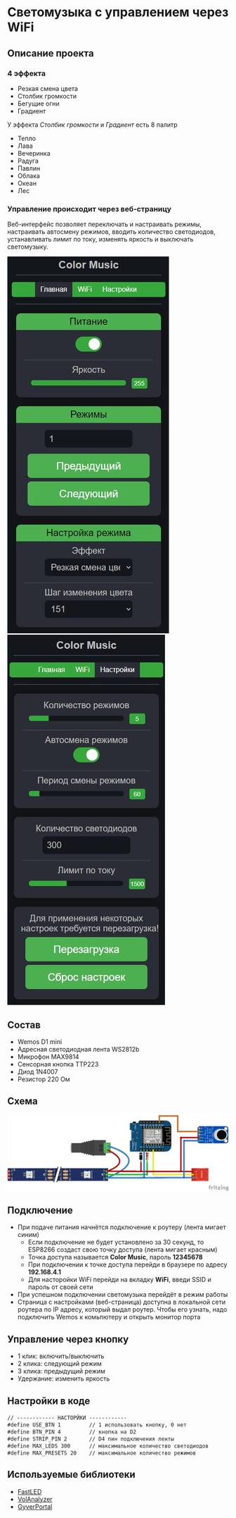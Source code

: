 # Светомузыка с управлением через WiFi
## Описание проекта
### 4 эффекта
- Резкая смена цвета
- Столбик громкости
- Бегущие огни
- Градиент

У эффекта _Столбик громкости_ и _Градиент_ есть 8 палитр
- Тепло
- Лава
- Вечеринка
- Радуга
- Павлин
- Облака
- Океан
- Лес

### Управление происходит через веб-страницу
Веб-интерфейс позволяет переключать и настраивать режимы, настраивать автосмену режимов, вводить количество светодиодов, устанавливать лимит по току, изменять яркость и выключать светомузыку. 

![WEBPAGE](https://github.com/alerew/ColorMusic/blob/main/webpage/webpage%20main.jpg)
![WEBPAGE](https://github.com/alerew/ColorMusic/blob/main/webpage/webpage%20settings.jpg)

## Состав
- Wemos D1 mini
- Адресная светодиодная лента WS2812b
- Микрофон MAX9814
- Сенсорная кнопка TTP223
- Диод 1N4007
- Резистор 220 Ом
## Схема
![SCHEME](https://github.com/alerew/ColorMusic/blob/main/schemes/scheme.png)
## Подключение
- При подаче питания начнётся подключение к роутеру (лента мигает синим)
  - Если подключение не будет установлено за 30 секунд, то ESP8266 создаст свою точку доступа (лента мигает красным)
  - Точка доступа называется __Color Music__, пароль __12345678__
  - При подключении к точке доступа перейди в браузере по адресу __192.168.4.1__
  - Для насторойки WiFi перейди на вкладку __WiFi__, введи SSID и пароль от своей сети
- При успешном подключении светомузыка перейдёт в режим работы
- Страница с настройками (веб-страница) доступна в локальной сети роутера по IP адресу, который выдал роутер. Чтобы его узнать, надо подключить Wemos к комьпютеру и открыть монитор порта
## Управление через кнопку
- 1 клик: включить/выключить
- 2 клика: следующий режим
- 3 клика: предыдущий режим
- Удержание: изменить яркость
## Настройки в коде
    // ------------ НАСТОРЙКИ ------------
    #define USE_BTN 1         // 1 использовать кнопку, 0 нет
    #define BTN_PIN 4         // кнопка на D2
    #define STRIP_PIN 2       // D4 пин подключения ленты
    #define MAX_LEDS 300      // максимальное количество светодиодов
    #define MAX_PRESETS 20    // максимальное количество режимов
## Используемые библиотеки
- [FastLED](https://github.com/FastLED/FastLED)
- [VolAnalyzer](https://github.com/GyverLibs/VolAnalyzer)
- [GyverPortal](https://github.com/GyverLibs/GyverPortal)
